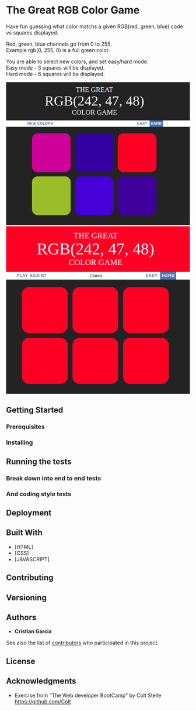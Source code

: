 # The Great RGB Color Game

Have fun guessing what color matchs a given RGB(red, green, blue) code vs
squares displayed.

Red, green, blue channels go from 0 to 255.<br>
Example rgb(0, 255, 0) is a full green color.

You are able to select new colors, and set easy/hard mode.<br>
Easy mode - 3 squares will be displayed.<br>
Hard mode - 6 squares will be displayed.

![ScreenShot](images/image.png)
![ScreenShot](images/correct.png)

## Getting Started


### Prerequisites


### Installing


## Running the tests


### Break down into end to end tests


### And coding style tests


## Deployment


## Built With

* [HTML]
* [CSS]
* [JAVASCRIPT]

## Contributing


## Versioning


## Authors

* **Cristian Garcia** 

See also the list of [contributors](https://github.com/criscros-garcia/guessingGame/graphs/contributors) who participated in this project.

## License



## Acknowledgments

* Exercise from "The Web developer BootCamp" by Colt Stelle
https://github.com/Colt

